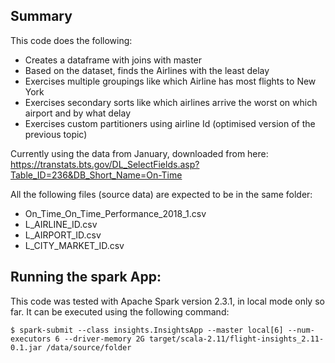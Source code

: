 ## Summary

This code does the following:

- Creates a dataframe with joins with master
- Based on the dataset, finds the Airlines with the least delay
- Exercises multiple groupings like which Airline has most flights to New York
- Exercises secondary sorts like which airlines arrive the worst on which airport and by what delay
- Exercises custom partitioners using airline Id (optimised version of the previous topic)

Currently using the data from January, downloaded from here:
https://transtats.bts.gov/DL_SelectFields.asp?Table_ID=236&DB_Short_Name=On-Time

All the following files (source data) are expected to be in the same folder:

- On_Time_On_Time_Performance_2018_1.csv
- L_AIRLINE_ID.csv
- L_AIRPORT_ID.csv
- L_CITY_MARKET_ID.csv

## Running the spark App: 

This code was tested with Apache Spark version 2.3.1, in local mode only so far.
It can be executed using the following command:

```
$ spark-submit --class insights.InsightsApp --master local[6] --num-executors 6 --driver-memory 2G target/scala-2.11/flight-insights_2.11-0.1.jar /data/source/folder
```
